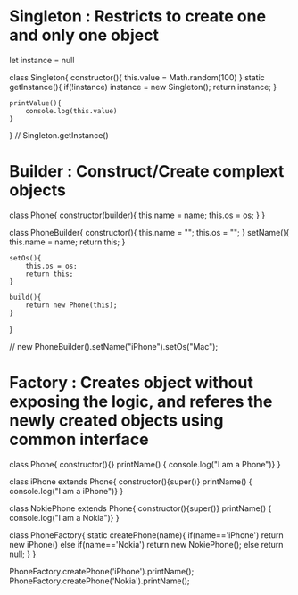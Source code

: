 # Singleton : Restricts to create one and only one object

let instance = null

class Singleton{
    constructor(){
        this.value = Math.random(100)
    }
    static getInstance(){
        if(!instance)
            instance = new Singleton();
        return instance;
    }

    printValue(){
        console.log(this.value)
    }
}
// Singleton.getInstance()


# Builder : Construct/Create complext objects

class Phone{
    constructor(builder){
        this.name = name;
        this.os = os;
    }
}

class PhoneBuilder{
    constructor(){
        this.name = "";
        this.os = "";
    }
    setName(){
        this.name = name;
        return this;
    }

    setOs(){
        this.os = os;
        return this;
    }

    build(){
        return new Phone(this);
    }
}

// new PhoneBuilder().setName("iPhone").setOs("Mac");

# Factory : Creates object without exposing the logic, and referes the newly created objects using common interface

class Phone{
    constructor(){}
    printName() { console.log("I am a Phone")}
}

class iPhone extends Phone{
    constructor(){super()}
    printName() { console.log("I am a iPhone")}
}

class NokiePhone extends Phone{
    constructor(){super()}
    printName() { console.log("I am a Nokia")}
}

class PhoneFactory{
    static createPhone(name){
        if(name=='iPhone')
            return new iPhone()
        else if(name=='Nokia')
            return new NokiePhone();
        else return null;
    }
}

PhoneFactory.createPhone('iPhone').printName();
PhoneFactory.createPhone('Nokia').printName();